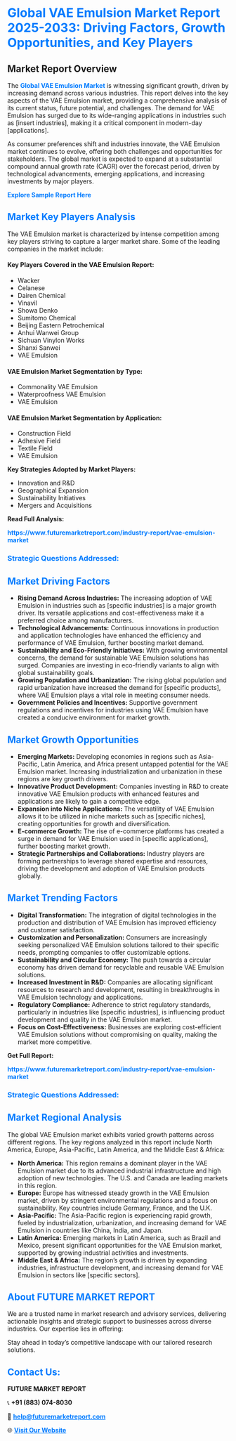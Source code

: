 <h1 style="color: #007BFF;">Global VAE Emulsion Market Report 2025-2033: Driving Factors, Growth Opportunities, and Key Players</h1>

<section id="overview">
<h2>Market Report Overview</h2>
<p>The <a href="https://www.futuremarketreport.com/industry-report/vae-emulsion-market" style="color: #007BFF; text-decoration: none;"><strong>Global VAE Emulsion Market</strong></a> is witnessing significant growth, driven by increasing demand across various industries. This report delves into the key aspects of the VAE Emulsion market, providing a comprehensive analysis of its current status, future potential, and challenges. The demand for VAE Emulsion has surged due to its wide-ranging applications in industries such as [insert industries], making it a critical component in modern-day [applications].</p>
<p>As consumer preferences shift and industries innovate, the VAE Emulsion market continues to evolve, offering both challenges and opportunities for stakeholders. The global market is expected to expand at a substantial compound annual growth rate (CAGR) over the forecast period, driven by technological advancements, emerging applications, and increasing investments by major players.</p>
</section>

<section id="overview">
<p><a href="https://www.futuremarketreport.com/request-sample/reportId=108001" style="color: #007BFF; text-decoration: none;"><strong>Explore Sample Report Here</strong></a></p>
</section>

<section id="key-players">
<h2 style="color: #007BFF;">Market Key Players Analysis</h2>
<p>The VAE Emulsion market is characterized by intense competition among key players striving to capture a larger market share. Some of the leading companies in the market include:</p>
<h4>Key Players Covered in the VAE Emulsion Report:</h4>
<ul><li>Wacker</li><li>Celanese</li><li>Dairen Chemical</li><li>Vinavil</li><li>Showa Denko</li><li>Sumitomo Chemical</li><li>Beijing Eastern Petrochemical</li><li>Anhui Wanwei Group</li><li>Sichuan Vinylon Works</li><li>Shanxi Sanwei</li><li>VAE Emulsion</li></ul>
<h4>VAE Emulsion Market Segmentation by Type:</h4>
<ul><li>Commonality VAE Emulsion</li><li>Waterproofness VAE Emulsion</li><li>VAE Emulsion</li></ul>

<h4>VAE Emulsion Market Segmentation by Application:</h4>
<ul><li>Construction Field</li><li>Adhesive Field</li><li>Textile Field</li><li>VAE Emulsion</li></ul>
<p><strong>Key Strategies Adopted by Market Players:</strong></p>
<ul>
<li>Innovation and R&D</li>
<li>Geographical Expansion</li>
<li>Sustainability Initiatives</li>
<li>Mergers and Acquisitions</li>
</ul>
</section>

<section>
<p><strong>Read Full Analysis: </strong></p><a href="https://www.futuremarketreport.com/industry-report/vae-emulsion-market" style="color: #007BFF; text-decoration: none;"><strong>https://www.futuremarketreport.com/industry-report/vae-emulsion-market</strong></a>
<h3 style="color: #007BFF;">Strategic Questions Addressed:</h3>
</section>

<section id="driving-factors">
<h2 style="color: #007BFF;">Market Driving Factors</h2>
<ul>
<li><strong>Rising Demand Across Industries:</strong> The increasing adoption of VAE Emulsion in industries such as [specific industries] is a major growth driver. Its versatile applications and cost-effectiveness make it a preferred choice among manufacturers.</li>
<li><strong>Technological Advancements:</strong> Continuous innovations in production and application technologies have enhanced the efficiency and performance of VAE Emulsion, further boosting market demand.</li>
<li><strong>Sustainability and Eco-Friendly Initiatives:</strong> With growing environmental concerns, the demand for sustainable VAE Emulsion solutions has surged. Companies are investing in eco-friendly variants to align with global sustainability goals.</li>
<li><strong>Growing Population and Urbanization:</strong> The rising global population and rapid urbanization have increased the demand for [specific products], where VAE Emulsion plays a vital role in meeting consumer needs.</li>
<li><strong>Government Policies and Incentives:</strong> Supportive government regulations and incentives for industries using VAE Emulsion have created a conducive environment for market growth.</li>
</ul>
</section>

<section id="growth-opportunities">
<h2 style="color: #007BFF;">Market Growth Opportunities</h2>
<ul>
<li><strong>Emerging Markets:</strong> Developing economies in regions such as Asia-Pacific, Latin America, and Africa present untapped potential for the VAE Emulsion market. Increasing industrialization and urbanization in these regions are key growth drivers.</li>
<li><strong>Innovative Product Development:</strong> Companies investing in R&D to create innovative VAE Emulsion products with enhanced features and applications are likely to gain a competitive edge.</li>
<li><strong>Expansion into Niche Applications:</strong> The versatility of VAE Emulsion allows it to be utilized in niche markets such as [specific niches], creating opportunities for growth and diversification.</li>
<li><strong>E-commerce Growth:</strong> The rise of e-commerce platforms has created a surge in demand for VAE Emulsion used in [specific applications], further boosting market growth.</li>
<li><strong>Strategic Partnerships and Collaborations:</strong> Industry players are forming partnerships to leverage shared expertise and resources, driving the development and adoption of VAE Emulsion products globally.</li>
</ul>
</section>

<section id="trending-factors">
<h2 style="color: #007BFF;">Market Trending Factors</h2>
<ul>
<li><strong>Digital Transformation:</strong> The integration of digital technologies in the production and distribution of VAE Emulsion has improved efficiency and customer satisfaction.</li>
<li><strong>Customization and Personalization:</strong> Consumers are increasingly seeking personalized VAE Emulsion solutions tailored to their specific needs, prompting companies to offer customizable options.</li>
<li><strong>Sustainability and Circular Economy:</strong> The push towards a circular economy has driven demand for recyclable and reusable VAE Emulsion solutions.</li>
<li><strong>Increased Investment in R&D:</strong> Companies are allocating significant resources to research and development, resulting in breakthroughs in VAE Emulsion technology and applications.</li>
<li><strong>Regulatory Compliance:</strong> Adherence to strict regulatory standards, particularly in industries like [specific industries], is influencing product development and quality in the VAE Emulsion market.</li>
<li><strong>Focus on Cost-Effectiveness:</strong> Businesses are exploring cost-efficient VAE Emulsion solutions without compromising on quality, making the market more competitive.</li>
</ul>
</section>

<section>
<p><strong>Get Full Report: </strong></p><a href="https://www.futuremarketreport.com/industry-report/vae-emulsion-market" style="color: #007BFF; text-decoration: none;"><strong>https://www.futuremarketreport.com/industry-report/vae-emulsion-market</strong></a>
<h3 style="color: #007BFF;">Strategic Questions Addressed:</h3>
</section>


<section id="regional-analysis">
<h2 style="color: #007BFF;">Market Regional Analysis</h2>
<p>The global VAE Emulsion market exhibits varied growth patterns across different regions. The key regions analyzed in this report include North America, Europe, Asia-Pacific, Latin America, and the Middle East & Africa:</p>
<ul>
<li><strong>North America:</strong> This region remains a dominant player in the VAE Emulsion market due to its advanced industrial infrastructure and high adoption of new technologies. The U.S. and Canada are leading markets in this region.</li>
<li><strong>Europe:</strong> Europe has witnessed steady growth in the VAE Emulsion market, driven by stringent environmental regulations and a focus on sustainability. Key countries include Germany, France, and the U.K.</li>
<li><strong>Asia-Pacific:</strong> The Asia-Pacific region is experiencing rapid growth, fueled by industrialization, urbanization, and increasing demand for VAE Emulsion in countries like China, India, and Japan.</li>
<li><strong>Latin America:</strong> Emerging markets in Latin America, such as Brazil and Mexico, present significant opportunities for the VAE Emulsion market, supported by growing industrial activities and investments.</li>
<li><strong>Middle East & Africa:</strong> The region’s growth is driven by expanding industries, infrastructure development, and increasing demand for VAE Emulsion in sectors like [specific sectors].</li>
</ul>
</section>

<footer>
<h2 style="color: #007BFF;">About FUTURE MARKET REPORT</h2>
<p>We are a trusted name in market research and advisory services, delivering actionable insights and strategic support to businesses across diverse industries. Our expertise lies in offering:</p>

<p>Stay ahead in today’s competitive landscape with our tailored research solutions.</p>

<h2 style="color: #007BFF;">Contact Us:</h2>
<p><strong>FUTURE MARKET REPORT</strong></p>
<p>📞 <strong>+91 (883) 074-8030</strong></p>
<p>📧 <strong><a href="mailto:help@futuremarketreport.com" style="color: #007BFF;">help@futuremarketreport.com</a></strong></p>
<p>🌐 <strong><a href="https://www.futuremarketreport.com/" style="color: #007BFF;">Visit Our Website</a></strong></p>
</footer>